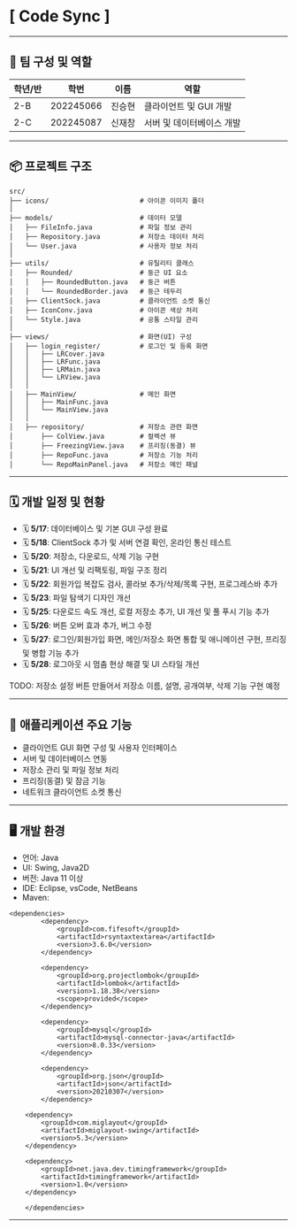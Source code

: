 # [ **Code Sync** ]

---

## 👥 팀 구성 및 역할

| 학년/반 | 학번      | 이름   | 역할                      |
| ------- | --------- | ------ | ------------------------- |
| 2-B     | 202245066 | 진승현 | 클라이언트 및 GUI 개발    |
| 2-C     | 202245087 | 신재창 | 서버 및 데이터베이스 개발 |

---

## 📦 프로젝트 구조

```
src/
├── icons/                       # 아이콘 이미지 폴더
│
├── models/                      # 데이터 모델
│   ├── FileInfo.java            # 파일 정보 관리
│   ├── Repository.java          # 저장소 데이터 처리
│   └── User.java                # 사용자 정보 처리
│
├── utils/                       # 유틸리티 클래스
│   ├── Rounded/                 # 둥근 UI 요소
│   │   ├── RoundedButton.java   # 둥근 버튼
│   │   └── RoundedBorder.java   # 둥근 테두리
│   ├── ClientSock.java          # 클라이언트 소켓 통신
│   ├── IconConv.java            # 아이콘 색상 처리
│   └── Style.java               # 공통 스타일 관리
│
├── views/                       # 화면(UI) 구성
│   ├── login_register/          # 로그인 및 등록 화면
│   │   ├── LRCover.java
│   │   ├── LRFunc.java
│   │   ├── LRMain.java
│   │   └── LRView.java
│   │
│   ├── MainView/                # 메인 화면
│   │   ├── MainFunc.java
│   │   └── MainView.java
│   │
│   ├── repository/              # 저장소 관련 화면
│       ├── ColView.java         # 컬렉션 뷰
│       ├── FreezingView.java    # 프리징(동결) 뷰
│       ├── RepoFunc.java        # 저장소 기능 처리
│       └── RepoMainPanel.java   # 저장소 메인 패널
```

---

## 🗓️ 개발 일정 및 현황

- 🗓️ **5/17**: 데이터베이스 및 기본 GUI 구성 완료  
- 🗓️ **5/18**: ClientSock 추가 및 서버 연결 확인, 온라인 통신 테스트  
- 🗓️ **5/20**: 저장소, 다운로드, 삭제 기능 구현  
- 🗓️ **5/21**: UI 개선 및 리팩토링, 파일 구조 정리  
- 🗓️ **5/22**: 회원가입 복잡도 검사, 콜라보 추가/삭제/목록 구현, 프로그레스바 추가  
- 🗓️ **5/23**: 파일 탐색기 디자인 개선  
- 🗓️ **5/25**: 다운로드 속도 개선, 로컬 저장소 추가, UI 개선 및 풀 푸시 기능 추가  
- 🗓️ **5/26**: 버튼 오버 효과 추가, 버그 수정  
- 🗓️ **5/27**: 로그인/회원가입 화면, 메인/저장소 화면 통합 및 애니메이션 구현, 프리징 및 병합 기능 추가  
- 🗓️ **5/28**: 로그아웃 시 멈춤 현상 해결 및 UI 스타일 개선

TODO: 저장소 설정 버튼 만들어서 저장소 이름, 설명, 공개여부, 삭제 기능 구현 예정

---

## 🎯 애플리케이션 주요 기능

- 클라이언트 GUI 화면 구성 및 사용자 인터페이스
- 서버 및 데이터베이스 연동
- 저장소 관리 및 파일 정보 처리
- 프리징(동결) 및 잠금 기능
- 네트워크 클라이언트 소켓 통신

---

## 🖥️ 개발 환경

- 언어: Java
- UI: Swing, Java2D
- 버전: Java 11 이상
- IDE: Eclipse, vsCode, NetBeans
- Maven:

```
<dependencies>
        <dependency>
            <groupId>com.fifesoft</groupId>
            <artifactId>rsyntaxtextarea</artifactId>
            <version>3.6.0</version>
        </dependency>

        <dependency>
            <groupId>org.projectlombok</groupId>
            <artifactId>lombok</artifactId>
            <version>1.18.38</version>
            <scope>provided</scope>
        </dependency>

        <dependency>
    		<groupId>mysql</groupId>
    		<artifactId>mysql-connector-java</artifactId>
    		<version>8.0.33</version>
		</dependency>

		<dependency>
    		<groupId>org.json</groupId>
    		<artifactId>json</artifactId>
    		<version>20210307</version>
		</dependency>

    <dependency>
        <groupId>com.miglayout</groupId>
        <artifactId>miglayout-swing</artifactId>
        <version>5.3</version>
    </dependency>

    <dependency>
        <groupId>net.java.dev.timingframework</groupId>
        <artifactId>timingframework</artifactId>
        <version>1.0</version>
    </dependency>

    </dependencies>
```

---
